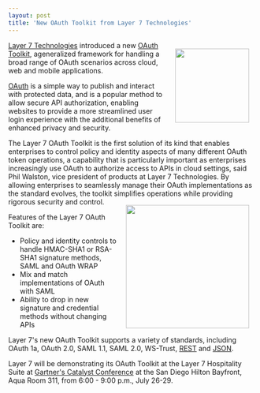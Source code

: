 ```yaml
---
layout: post
title: 'New OAuth Toolkit from Layer 7 Technologies'
---
```

<a title="OAuth" href="http://www.apievangelist.com/ecosystem-building-blocks-detail.php?Building_Block_ID=184"><img style="padding: 15px;" src="http://kinlane-productions.s3.amazonaws.com/OAuth.png" alt="" width="150" align="right" /></a><a title="Layer 7 Technologies" href="http://www.layer7tech.com/">Layer 7 Technologies</a> introduced a new <a title="OAuth Toolkit" href="http://www.layer7tech.com/products/oauth-toolkit">OAuth Toolkit</a>, ageneralized framework for handling a broad range of OAuth scenarios across cloud, web and mobile applications.<p></p>
<a title="OAuth" href="http://www.apievangelist.com/ecosystem-building-blocks-detail.php?Building_Block_ID=184">OAuth</a> is a simple way to publish and interact with protected data, and is a popular method to allow secure API authorization, enabling websites to provide a more streamlined user login experience with the additional benefits of enhanced privacy and security.<p></p>
The Layer 7 OAuth Toolkit is the first solution of its kind that enables enterprises to control policy and identity aspects of many different OAuth token operations, a capability that is particularly important as enterprises increasingly use OAuth to authorize access to APIs in cloud settings, said Phil Walston, vice president of products at Layer 7 Technologies. By allowing enterprises to seamlessly manage their OAuth implementations as the standard evolves, the toolkit simplifies operations while providing rigorous security and control.<a title="Layer 7 Technologies" href="http://www.layer7tech.com/"><img style="padding: 15px;" src="http://kinlane-productions.s3.amazonaws.com/api-service-providers/layer7-logo.png" alt="" width="250" align="right" /></a><p></p>
Features of the Layer 7 OAuth Toolkit are:
<ul class="mainlist">
	<li>Policy and identity controls to handle HMAC-SHA1 or RSA-SHA1 signature methods, SAML and OAuth WRAP</li>
	<li>Mix and match implementations of OAuth with SAML</li>
	<li>Ability to drop in new signature and credential methods without changing APIs</li>
</ul>
Layer 7's new OAuth Toolkit supports a variety of standards, including OAuth 1a, OAuth 2.0, SAML 1.1, SAML 2.0, WS-Trust, <a title="REST" href="http://www.apievangelist.com/ecosystem-building-blocks-detail.php?Building_Block_ID=196">REST</a> and <a title="JSON" href="http://blog.apievangelist.com/2011/01/27/api-technology-json/">JSON</a>.<p></p>
Layer 7 will be demonstrating its OAuth Toolkit at the Layer 7 Hospitality Suite at <a title="Gartners Catalyst Conference" href="http://www.gartner.com/technology/summits/na/catalyst/">Gartner's Catalyst Conference</a> at the San Diego Hilton Bayfront, Aqua Room 311, from 6:00 - 9:00 p.m., July 26-29.
